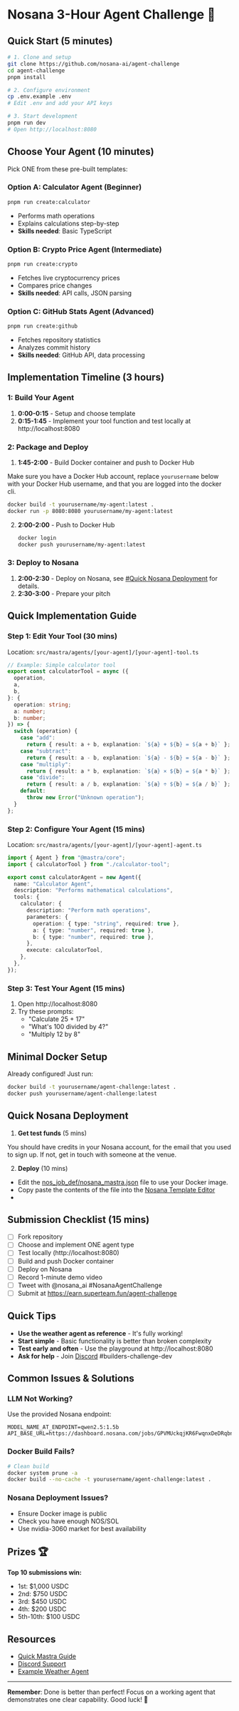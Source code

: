 # Nosana 3-Hour Agent Challenge 🚀

## Quick Start (5 minutes)

```bash
# 1. Clone and setup
git clone https://github.com/nosana-ai/agent-challenge
cd agent-challenge
pnpm install

# 2. Configure environment
cp .env.example .env
# Edit .env and add your API keys

# 3. Start development
pnpm run dev
# Open http://localhost:8080
```

## Choose Your Agent (10 minutes)

Pick ONE from these pre-built templates:

### Option A: Calculator Agent (Beginner)

```bash
pnpm run create:calculator
```

- Performs math operations
- Explains calculations step-by-step
- **Skills needed**: Basic TypeScript

### Option B: Crypto Price Agent (Intermediate)

```bash
pnpm run create:crypto
```

- Fetches live cryptocurrency prices
- Compares price changes
- **Skills needed**: API calls, JSON parsing

### Option C: GitHub Stats Agent (Advanced)

```bash
pnpm run create:github
```

- Fetches repository statistics
- Analyzes commit history
- **Skills needed**: GitHub API, data processing

## Implementation Timeline (3 hours)

### 1: Build Your Agent

1. **0:00-0:15** - Setup and choose template
2. **0:15-1:45** - Implement your tool function and test locally at http://localhost:8080

### 2: Package and Deploy

1. **1:45-2:00** - Build Docker container and push to Docker Hub

Make sure you have a Docker Hub account, replace `yourusername` below with your Docker Hub username, and that you are logged into the docker cli.

```bash
docker build -t yourusername/my-agent:latest .
docker run -p 8080:8080 yourusername/my-agent:latest
```

2. **2:00-2:00** - Push to Docker Hub

   ```bash
   docker login
   docker push yourusername/my-agent:latest
   ```

### 3: Deploy to Nosana

1. **2:00-2:30** - Deploy on Nosana, see [#Quick Nosana Deployment](#quick-nosana-deployment) for details.
2. **2:30-3:00** - Prepare your pitch

## Quick Implementation Guide

### Step 1: Edit Your Tool (30 mins)

Location: `src/mastra/agents/[your-agent]/[your-agent]-tool.ts`

```typescript
// Example: Simple calculator tool
export const calculatorTool = async ({
  operation,
  a,
  b,
}: {
  operation: string;
  a: number;
  b: number;
}) => {
  switch (operation) {
    case "add":
      return { result: a + b, explanation: `${a} + ${b} = ${a + b}` };
    case "subtract":
      return { result: a - b, explanation: `${a} - ${b} = ${a - b}` };
    case "multiply":
      return { result: a * b, explanation: `${a} × ${b} = ${a * b}` };
    case "divide":
      return { result: a / b, explanation: `${a} ÷ ${b} = ${a / b}` };
    default:
      throw new Error("Unknown operation");
  }
};
```

### Step 2: Configure Your Agent (15 mins)

Location: `src/mastra/agents/[your-agent]/[your-agent]-agent.ts`

```typescript
import { Agent } from "@mastra/core";
import { calculatorTool } from "./calculator-tool";

export const calculatorAgent = new Agent({
  name: "Calculator Agent",
  description: "Performs mathematical calculations",
  tools: {
    calculator: {
      description: "Perform math operations",
      parameters: {
        operation: { type: "string", required: true },
        a: { type: "number", required: true },
        b: { type: "number", required: true },
      },
      execute: calculatorTool,
    },
  },
});
```

### Step 3: Test Your Agent (15 mins)

1. Open http://localhost:8080
2. Try these prompts:
   - "Calculate 25 + 17"
   - "What's 100 divided by 4?"
   - "Multiply 12 by 8"

## Minimal Docker Setup

Already configured! Just run:

```bash
docker build -t yourusername/agent-challenge:latest .
docker push yourusername/agent-challenge:latest
```

## Quick Nosana Deployment

1. **Get test funds** (5 mins)

You should have credits in your Nosana account, for the email that you used to sign up. If not, get in touch with someone at the venue.

2. **Deploy** (10 mins)

- Edit the [nos_job_def/nosana_mastra.json](./nos_job_def/nosana_mastra.json) file to use your Docker image.
- Copy paste the contents of the file into the [Nosana Template Editor](https://dashboard.nosana.com/deploy)
-

## Submission Checklist (15 mins)

- [ ] Fork repository
- [ ] Choose and implement ONE agent type
- [ ] Test locally (http://localhost:8080)
- [ ] Build and push Docker container
- [ ] Deploy on Nosana
- [ ] Record 1-minute demo video
- [ ] Tweet with @nosana_ai #NosanaAgentChallenge
- [ ] Submit at https://earn.superteam.fun/agent-challenge

## Quick Tips

- **Use the weather agent as reference** - It's fully working!
- **Start simple** - Basic functionality is better than broken complexity
- **Test early and often** - Use the playground at http://localhost:8080
- **Ask for help** - Join [Discord](https://nosana.com/discord) #builders-challenge-dev

## Common Issues & Solutions

### LLM Not Working?

Use the provided Nosana endpoint:

```env
MODEL_NAME_AT_ENDPOINT=qwen2.5:1.5b
API_BASE_URL=https://dashboard.nosana.com/jobs/GPVMUckqjKR6FwqnxDeDRqbn34BH7gAa5xWnWuNH1drf
```

### Docker Build Fails?

```bash
# Clean build
docker system prune -a
docker build --no-cache -t yourusername/agent-challenge:latest .
```

### Nosana Deployment Issues?

- Ensure Docker image is public
- Check you have enough NOS/SOL
- Use nvidia-3060 market for best availability

## Prizes 🏆

**Top 10 submissions win:**

- 1st: $1,000 USDC
- 2nd: $750 USDC
- 3rd: $450 USDC
- 4th: $200 USDC
- 5th-10th: $100 USDC

## Resources

- [Quick Mastra Guide](https://mastra.ai/en/guides/guide/stock-agent)
- [Discord Support](https://nosana.com/discord)
- [Example Weather Agent](./src/mastra/agents/weather-agent/)

---

**Remember**: Done is better than perfect! Focus on a working agent that demonstrates one clear capability. Good luck! 🎯


